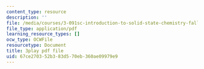 ```yaml
---
content_type: resource
description: ''
file: /media/courses/3-091sc-introduction-to-solid-state-chemistry-fall-2010/67ce270352b383d570eb360ae09979e9_0oqHExM3_Ko.pdf
file_type: application/pdf
learning_resource_types: []
ocw_type: OCWFile
resourcetype: Document
title: 3play pdf file
uid: 67ce2703-52b3-83d5-70eb-360ae09979e9
---
```

